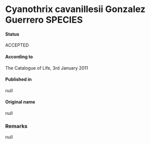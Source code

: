 # Cyanothrix cavanillesii Gonzalez Guerrero SPECIES

#### Status
ACCEPTED

#### According to
The Catalogue of Life, 3rd January 2011

#### Published in
null

#### Original name
null

### Remarks
null